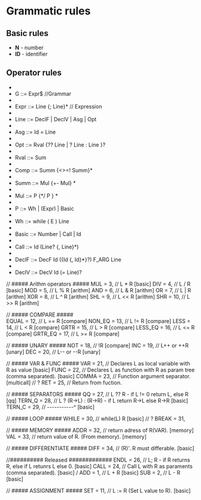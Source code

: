 # Grammatic rules #

## Basic rules ##
- **N** - number
- **ID** - identifier



## Operator rules ##
- 
- G ::= Expr$      //Grammar
- 
- Expr ::= Line {; Line}*      // Expression
- 
- Line ::= DeclF | DeclV | Asg | Opt
- 
- Asg ::= Id = Line
- 
- Opt  ::= Rval {?? Line | ? Line : Line }?
- 
- Rval ::= Sum 
-  
- Comp ::= Summ {<>=! Summ}*
- 
- Summ ::= Mul {+- Mul} *
- 
- Mul  ::= P   {*/ P  } *
- 
- P ::= Wh | (Expr) | Basic
- 
- Wh ::= while ( E ) Line
- 
- Basic ::= Number | Call | Id
- 
- Call ::= Id (Line? {, Line}*)
- 
- DeclF ::= DecF Id ({Id {, Id}*}?) F_ARG Line
- 
- DeclV ::= DecV Id (= Line)?



// ##### Arithm operators #####
    MUL     = 3,    // L * R                                                            [basic]
    DIV     = 4,    // L / R                                                            [basic]
    MOD     = 5,    // L % R                                                            [arithm]
    AND     = 6,    // L & R                                                            [arithm]
    OR      = 7,    // L | R                                                            [arithm]
    XOR     = 8,    // L ^ R                                                            [arithm]
    SHL     = 9,    // L << R                                                           [arithm]
    SHR     = 10,   // L >> R                                                           [arithm]


// ##### COMPARE #####  
    EQUAL   = 12,   // L == R                                                           [compare]
    NON_EQ  = 13,   // L != R                                                           [compare]
    LESS    = 14,   // L < R                                                            [compare]
    GRTR    = 15,   // L > R                                                            [compare]
    LESS_EQ = 16,   // L <= R                                                           [compare]
    GRTR_EQ = 17,   // L >= R                                                           [compare]

//  ##### UNARY #####
    NOT     = 18,  // !R                                                                [compare]
    INC     = 19,  // L++ or ++R                                                        [unary]
    DEC     = 20,  // L-- or --R                                                        [unary]

// ##### VAR & FUNC #####
    VAR     = 21,  // Declares L as local variable with R as value                      [basic]
    FUNC    = 22,  // Declares L as function with R as param tree (comma separated).    [basic]
    COMMA   = 23,  // Function argument separator.                                      [multicall]
// ? RET    = 25,  // Return from fuction. 

// ##### SEPARATORS #####
    QQ      = 27, // L ?? R - if L != 0 return L, else R                                [qq]
    TERN_Q  = 28, // L ? (R->L) : (R->R)  - if L return R->L else R->R                  [basic]
    TERN_C  = 29, // -----------^                                                       [basic]

// ##### LOOP #####
    WHILE   = 30, // while(L) R                                                         [basic]
// ? BREAK = 31,

// ##### MEMORY #####
    ADDR    = 32, // return adress of R(VAR).                                           [memory]
    VAL     = 33, // return value  of R. (From memory).                                 [memory]

// ##### DIFFERENTIATE #####
    DIFF    = 34, // (R)'. R must differable.                                           [basic]

//########## Released #############
    ENDL    = 26, // L; R - if R returns R, else if L retunrs L else 0.                 [basic]
    CALL    = 24,  // Call L with R as paraments (comma separated).                     [basic]
/
    ADD     = 1,    // L + R                                                            [basic]
    SUB     = 2,    // L - R                                                            [basic]

// ##### ASSIGNMENT #####
    SET     = 11,   // L := R (Set L value to R).                                       [basic]